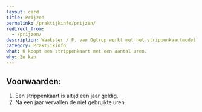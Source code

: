 ```yaml
---
layout: card
title: Prijzen
permalink: /praktijkinfo/prijzen/
redirect_from:
  - /prijzen/
description: Waakster / F. van Ogtrop werkt met het strippenkaartmodel
category: Praktijkinfo
what: U koopt een strippenkaart met een aantal uren.
why: Zo kan
---
```


## Voorwaarden:

1. Een strippenkaart is altijd een jaar geldig.
1. Na een jaar vervallen de niet gebruikte uren.

